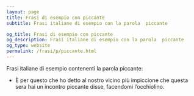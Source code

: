 ```yaml
---
layout: page
title: Frasi di esempio con piccante 
subtitle: Frasi italiane di esempio con la parola  piccante

og_title: Frasi di esempio con piccante 
og_description: Frasi italiane di esempio con la parola  piccante
og_type: website
permalink: /frasi/p/piccante.html
---
```


Frasi italiane di esempio contenenti la parola piccante:


- È per questo che ho detto al nostro vicino più impiccione che questa sera hai un incontro piccante disse, facendomi l’occhiolino.
